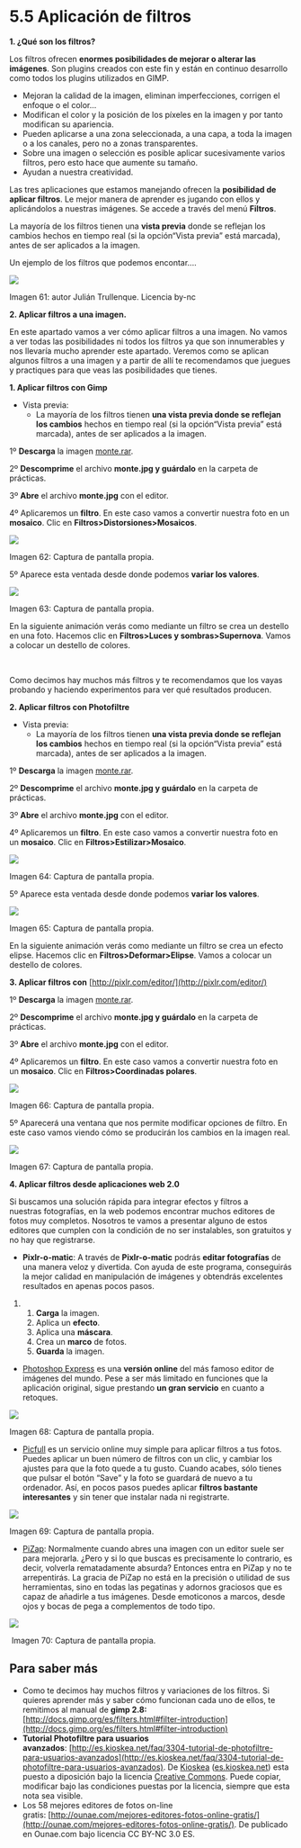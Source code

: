 # 5.5 Aplicación de filtros

**1\. ¿Qué son los filtros?**

Los filtros ofrecen **enormes posibilidades de mejorar o alterar las imágenes**. Son plugins creados con este fin y están en continuo desarrollo como todos los plugins utilizados en GIMP. 

*   Mejoran la calidad de la imagen, eliminan imperfecciones, corrigen el enfoque o el color...
*   Modifican el color y la posición de los píxeles en la imagen y por tanto modifican su apariencia.
*   Pueden aplicarse a una zona seleccionada, a una capa, a toda la imagen o a los canales, pero no a zonas transparentes.
*   Sobre una imagen o selección es posible aplicar sucesivamente varios filtros, pero esto hace que aumente su tamaño.
*   Ayudan a nuestra creatividad.

Las tres aplicaciones que estamos manejando ofrecen la **posibilidad de aplicar filtros**. Le mejor manera de aprender es jugando con ellos y aplicándolos a nuestras imágenes. Se accede a través del menú **Filtros**.

La mayoría de los filtros tienen una **vista previa** donde se reflejan los cambios hechos en tiempo real (si la opción“Vista previa” está marcada), antes de ser aplicados a la imagen.

Un ejemplo de los filtros que podemos encontar....


![](img/filtros.jpg)


Imagen 61: autor Julián Trullenque. Licencia by-nc

**2\. Aplicar filtros a una imagen.**

En este apartado vamos a ver cómo aplicar filtros a una imagen. No vamos a ver todas las posibilidades ni todos los filtros ya que son innumerables y nos llevaría mucho aprender este apartado. Veremos como se aplican algunos filtros a una imagen y a partir de allí te recomendamos que juegues y practiques para que veas las posibilidades que tienes.

**1\. Aplicar filtros con Gimp**

*   Vista previa:
    *   La mayoría de los filtros tienen **una vista previa donde se reflejan los cambios** hechos en tiempo real (si la opción“Vista previa” está marcada), antes de ser aplicados a la imagen.

1º **Descarga** la imagen [monte.rar](http://aularagon.catedu.es/materialesaularagon2013/imagen/monte.rar).

2º **Descomprime** el archivo **monte.jpg y guárdalo** en la carpeta de prácticas.

3º **Abre** el archivo **monte.jpg** con el editor.

4º Aplicaremos un **filtro**. En este caso vamos a convertir nuestra foto en un **mosaico**. Clic en **Filtros>Distorsiones>Mosaicos**.


![](img/filtro1.jpg)


Imagen 62: Captura de pantalla propia.

5º Aparece esta ventada desde donde podemos **variar los valores**.


![](img/filtro2.jpg)


Imagen 63: Captura de pantalla propia.

En la siguiente animación verás como mediante un filtro se crea un destello en una foto. Hacemos clic en **Filtros>Luces y sombras>Supernova**. Vamos a colocar un destello de colores.

 

Como decimos hay muchos más filtros y te recomendamos que los vayas probando y haciendo experimentos para ver qué resultados producen.

**2\. Aplicar filtros con Photofiltre**

*   Vista previa:
    *   La mayoría de los filtros tienen **una vista previa donde se reflejan los cambios** hechos en tiempo real (si la opción“Vista previa” está marcada), antes de ser aplicados a la imagen.

1º **Descarga** la imagen [monte.rar](http://aularagon.catedu.es/materialesaularagon2013/imagen/monte.rar).

2º **Descomprime** el archivo **monte.jpg y guárdalo** en la carpeta de prácticas.

3º **Abre** el archivo **monte.jpg** con el editor.

4º Aplicaremos un **filtro**. En este caso vamos a convertir nuestra foto en un **mosaico**. Clic en **Filtros>Estilizar>Mosaico**.


![](img/filtro3.jpg)


Imagen 64: Captura de pantalla propia.

5º Aparece esta ventada desde donde podemos **variar los valores**.


![](img/filtro4.jpg)


Imagen 65: Captura de pantalla propia.

En la siguiente animación verás como mediante un filtro se crea un efecto elipse. Hacemos clic en **Filtros>Deformar>Elipse**. Vamos a colocar un destello de colores.

**3\. Aplicar filtros con** [http://pixlr.com/editor/](http://pixlr.com/editor/)

1º **Descarga** la imagen [monte.rar](http://aularagon.catedu.es/materialesaularagon2013/imagen/monte.rar).

2º **Descomprime** el archivo **monte.jpg y guárdalo** en la carpeta de prácticas.

3º **Abre** el archivo **monte.jpg** con el editor.

4º Aplicaremos un **filtro**. En este caso vamos a convertir nuestra foto en un **mosaico**. Clic en **Filtros>Coordinadas polares**.


![](img/filtro5.jpg)


Imagen 66: Captura de pantalla propia.

5º Aparecerá una ventana que nos permite modificar opciones de filtro. En este caso vamos viendo cómo se producirán los cambios en la imagen real.


![](img/filtro6.jpg)


Imagen 67: Captura de pantalla propia.

**4\. Aplicar filtros desde aplicaciones web 2.0**

Si buscamos una solución rápida para integrar efectos y filtros a nuestras fotografías, en la web podemos encontrar muchos editores de fotos muy completos. Nosotros te vamos a presentar alguno de estos editores que cumplen con la condición de no ser instalables, son gratuitos y no hay que registrarse.

*   **Pixlr-o-matic**: A través de **Pixlr-o-matic** podrás **editar fotografías** de una manera veloz y divertida. Con ayuda de este programa, conseguirás la mejor calidad en manipulación de imágenes y obtendrás excelentes resultados en apenas pocos pasos.

1.  1.  **Carga** la imagen.
    2.  Aplica un **efecto**.
    3.  Aplica una **máscara**.
    4.  Crea un **marco** de fotos.
    5.  **Guarda** la imagen.

*   [Photoshop Express](http://www.photoshop.com/tools?wf=editor) es una **versión online** del más famoso editor de imágenes del mundo. Pese a ser más limitado en funciones que la aplicación original, sigue prestando **un gran servicio** en cuanto a retoques.


![](img/filtro7.jpg)


Imagen 68: Captura de pantalla propia.

*   [Picfull](http://www.picfull.com/) es un servicio online muy simple para aplicar filtros a tus fotos. Puedes aplicar un buen número de filtros con un clic, y cambiar los ajustes para que la foto quede a tu gusto. Cuando acabes, sólo tienes que pulsar el botón “Save” y la foto se guardará de nuevo a tu ordenador. Así, en pocos pasos puedes aplicar **filtros bastante interesantes** y sin tener que instalar nada ni registrarte.


![](img/filtro8.jpg)


Imagen 69: Captura de pantalla propia.

*   [PiZap](http://www.pizap.com/): Normalmente cuando abres una imagen con un editor suele ser para mejorarla. ¿Pero y si lo que buscas es precisamente lo contrario, es decir, volverla rematadamente absurda? Entonces entra en PiZap y no te arrepentirás. La gracia de PiZap no está en la precisión o utilidad de sus herramientas, sino en todas las pegatinas y adornos graciosos que es capaz de añadirle a tus imágenes. Desde emoticonos a marcos, desde ojos y bocas de pega a complementos de todo tipo.


![](img/filtro9.jpg)


 Imagen 70: Captura de pantalla propia.

## Para saber más

*   Como te decimos hay muchos filtros y variaciones de los filtros. Si quieres aprender más y saber cómo funcionan cada uno de ellos, te remitimos al manual de **gimp 2.8:**[http://docs.gimp.org/es/filters.html#filter-introduction](http://docs.gimp.org/es/filters.html#filter-introduction)
*   **Tutorial Photofiltre para usuarios avanzados**: [http://es.kioskea.net/faq/3304-tutorial-de-photofiltre-para-usuarios-avanzados](http://es.kioskea.net/faq/3304-tutorial-de-photofiltre-para-usuarios-avanzados). De [Kioskea](http://es.kioskea.net/) ([es.kioskea.net](http://es.kioskea.net/)) esta puesto a diposición bajo la licencia [Creative Commons](http://es.kioskea.net/ccmguide/ccmlicence.php3). Puede copiar, modificar bajo las condiciones puestas por la licencia, siempre que esta nota sea visible.
*   Los 58 mejores editores de fotos on-line gratis: [http://ounae.com/mejores-editores-fotos-online-gratis/](http://ounae.com/mejores-editores-fotos-online-gratis/). De publicado en Ounae.com bajo licencia CC BY-NC 3.0 ES.

